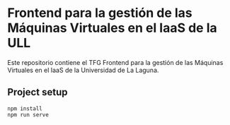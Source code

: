 # Frontend para la gestión de las Máquinas Virtuales en el IaaS de la ULL

Este repositorio contiene el TFG Frontend para la gestión de las Máquinas Virtuales en el IaaS de la Universidad de La Laguna.

## Project setup
```
npm install
npm run serve
```
